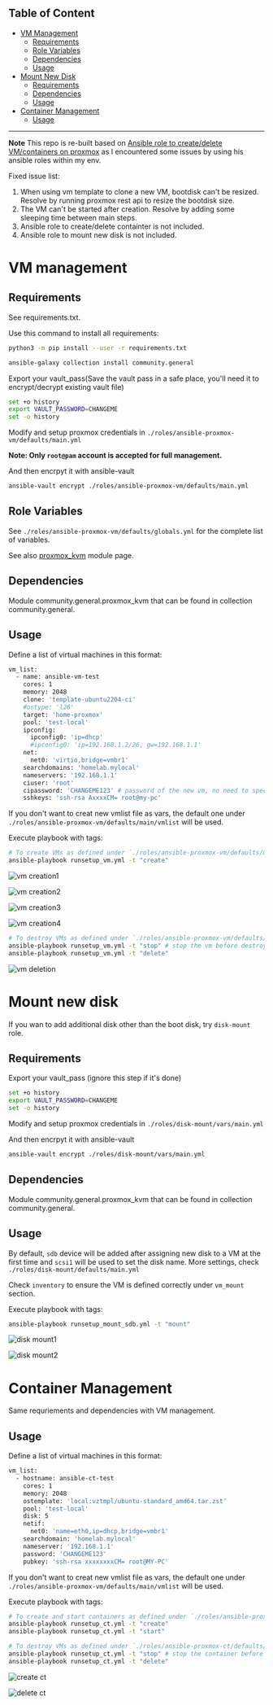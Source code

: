Table of Content
---------------------------------------------

- [VM Management](#vm-management)
  - [Requirements](#requirements)
  - [Role Variables](#role-variables)
  - [Dependencies](#dependencies)
  - [Usage](#usage)
- [Mount New Disk](#mount-new-disk)
  - [Requirements](#requirements-1)
  - [Dependencies](#dependencies-1)
  - [Usage](#usage-1)
- [Container Management](#container-management)
  - [Usage](#usage-2)
----------------------------------------------

**Note**
This repo is re-built based on [Ansible role to create/delete VM/containers on proxmox](https://github.com/pvelati/ansible-role-proxmox-kvm-mgmt/tree/master) as I encountered some issues by using his ansible roles within my env.

Fixed issue list:
1. When using vm template to clone a new VM, bootdisk can't be resized. Resolve by running proxmox rest api to resize the bootdisk size.
2. The VM can't be started after creation. Resolve by adding some sleeping time between main steps.
3. Ansible role to create/delete containter is not included.
4. Ansible role to mount new disk is not included.



# VM management

## Requirements

See requirements.txt.

Use this command to install all requirements:

```bash
python3 -m pip install --user -r requirements.txt

ansible-galaxy collection install community.general
```

Export your vault_pass(Save the vault pass in a safe place, you'll need it to encrypt/decrypt existing vault file)

```bash
set +o history
export VAULT_PASSWORD=CHANGEME
set -o history
```

Modify and setup proxmox credentials in `./roles/ansible-proxmox-vm/defaults/main.yml`


**Note: Only `root@pam` account is accepted for full management.**


And then encrpyt it with ansible-vault
```bash
ansible-vault encrypt ./roles/ansible-proxmox-vm/defaults/main.yml
```

## Role Variables
See `./roles/ansible-proxmox-vm/defaults/globals.yml` for the complete list of variables.

See also [proxmox_kvm](https://docs.ansible.com/ansible/latest/modules/proxmox_kvm_module.html) module page.

## Dependencies
Module community.general.proxmox_kvm that can be found in collection community.general.

## Usage
Define a list of virtual machines in this format:

```bash
vm_list:
  - name: ansible-vm-test
    cores: 1
    memory: 2048
    clone: 'template-ubuntu2204-ci'
    #ostype: 'l26'
    target: 'home-proxmox'
    pool: 'test-local'
    ipconfig:
      ipconfig0: 'ip=dhcp'
      #ipconfig0: 'ip=192.168.1.2/26, gw=192.168.1.1'
    net:
      net0: 'virtio,bridge=vmbr1'
    searchdomains: 'homelab.mylocal'
    nameservers: '192.168.1.1'
    ciuser: 'root'
    cipassword: 'CHANGEME123' # password of the new vm, no need to specify it if using ssh key
    sshkeys: 'ssh-rsa AxxxxCM= root@my-pc'
```

If you don't want to creat new vmlist file as vars, the default one under `./roles/ansible-proxmox-vm/defaults/main/vmlist` will be used.

Execute playbook with tags:
```bash
# To create VMs as defined under `./roles/ansible-proxmox-vm/defaults/main/vmlist`
ansible-playbook runsetup_vm.yml -t "create"
```

![vm creation1](./_res/vm_create1.jpg)

![vm creation2](./_res/vm_create2.jpg)

![vm creation3](./_res/vm_create_cloudinit_result.jpg)

![vm creation4](./_res/vm_create_resized_storage_result.jpg)

```bash
# To destroy VMs as defined under `./roles/ansible-proxmox-vm/defaults/main/vmlist`
ansible-playbook runsetup_vm.yml -t "stop" # stop the vm before destroy it
ansible-playbook runsetup_vm.yml -t "delete"
```
![vm deletion](./_res/vm_delete.jpg)

# Mount new disk
If you wan to add additional disk other than the boot disk, try `disk-mount` role.

## Requirements

Export your vault_pass (ignore this step if it's done)

```bash
set +o history
export VAULT_PASSWORD=CHANGEME
set -o history
```

Modify and setup proxmox credentials in `./roles/disk-mount/vars/main.yml`

And then encrpyt it with ansible-vault
```bash
ansible-vault encrypt ./roles/disk-mount/vars/main.yml
```

## Dependencies
Module community.general.proxmox_kvm that can be found in collection community.general.

## Usage
By default, `sdb` device will be added after assigning new disk to a VM at the first time and `scsi1` will be used to set the disk name.
More settings, check `./roles/disk-mount/defaults/main.yml`

Check `inventory` to ensure the VM is defined correctly under `vm_mount` section.

Execute playbook with tags:
```bash
ansible-playbook runsetup_mount_sdb.yml -t "mount"
```

![disk mount1](./_res/mount_sdb_to_vm.jpg)

![disk mount2](./_res/after_mount_sdb_to_vm1.jpg)


# Container Management
Same requriements and dependencies with VM management.

## Usage
Define a list of virtual machines in this format:


```bash
vm_list:
  - hostname: ansible-ct-test
    cores: 1
    memory: 2048
    ostemplate: 'local:vztmpl/ubuntu-standard_amd64.tar.zst'
    pool: 'test-local'
    disk: 5
    netif:
      net0: 'name=eth0,ip=dhcp,bridge=vmbr1'
    searchdomain: 'homelab.mylocal'
    nameserver: '192.168.1.1'
    password: 'CHANGEME123'
    pubkey: 'ssh-rsa xxxxxxxxCM= root@MY-PC'
```

If you don't want to creat new vmlist file as vars, the default one under `./roles/ansible-proxmox-vm/defaults/main/vmlist` will be used.

Execute playbook with tags:
```bash
# To create and start containers as defined under `./roles/ansible-proxmox-ct/defaults/main/vmlist`
ansible-playbook runsetup_ct.yml -t "create"
ansible-playbook runsetup_ct.yml -t "start"
```


```bash
# To destroy VMs as defined under `./roles/ansible-proxmox-ct/defaults/main/vmlist`
ansible-playbook runsetup_ct.yml -t "stop" # stop the container before you can destroy it
ansible-playbook runsetup_ct.yml -t "delete"
```

![create ct](./_res/create_ct.jpg)

![delete ct](./_res/delete_ct.jpg)
